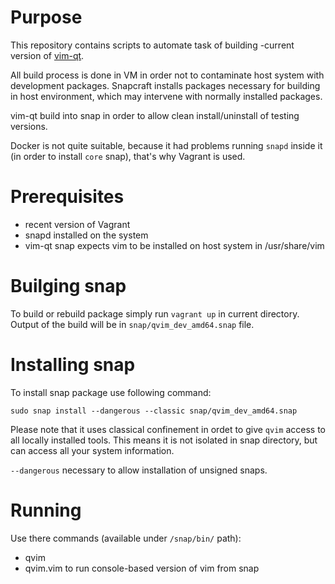 
# Purpose

This repository contains scripts to automate task of building -current version of [vim-qt](https://github.com/equalsraf/vim-qt).

All build process is done in VM in order not to contaminate host system with
development packages. Snapcraft installs packages necessary for building in
host environment, which may intervene with normally installed packages.

vim-qt build into snap in order to allow clean install/uninstall of testing versions.

Docker is not quite suitable, because it had problems running `snapd` inside it
(in order to install `core` snap), that's why Vagrant is used.

# Prerequisites

 - recent version of Vagrant
 - snapd installed on the system
 - vim-qt snap expects vim to be installed on host system in /usr/share/vim

# Builging snap

 To build or rebuild package simply run `vagrant up` in current directory.
 Output of the build will be in `snap/qvim_dev_amd64.snap` file.

# Installing snap

 To install snap package use following command:

 ```
 sudo snap install --dangerous --classic snap/qvim_dev_amd64.snap
 ```

 Please note that it uses classical confinement in ordet to give `qvim` access
 to all locally installed tools. This means it is not isolated in snap
 directory, but can access all your system information.

 `--dangerous` necessary to allow installation of unsigned snaps.

# Running

 Use there commands (available under `/snap/bin/` path):

 * qvim
 * qvim.vim to run console-based version of vim from snap



